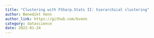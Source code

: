 ```yaml
---
title: "Clustering with FSharp.Stats II: hierarchical clustering"
author: Benedikt Venn
author_link: https://github.com/bvenn
category: datascience
date: 2022-01-24
---
```

